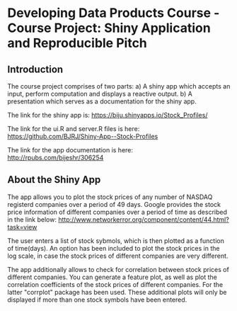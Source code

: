 Developing Data Products Course - Course Project: Shiny Application and Reproducible Pitch
========================================================


Introduction
-------------

The course project comprises of two parts: a) A shiny app which accepts an input, perform computation and displays a reactive output. b) A presentation which serves as a documentation for the shiny app.

The link for the shiny app is:
https://biju.shinyapps.io/Stock_Profiles/

The link for the ui.R and server.R files is here: 
https://github.com/BJRJ/Shiny-App--Stock-Profiles

The link for the app documentation is here:
http://rpubs.com/bijeshr/306254

About the Shiny App
-------------

The app allows you to plot the stock prices of any number of NASDAQ registerd companies over a period of 49 days. Google provides the stock price information of different companies over a period of time as described in the link below: http://www.networkerror.org/component/content/44.html?task=view

The user enters a list of stock sybmols, which is then plotted as a function of time(days). An option has been included to plot the stock prices in the log scale, in case the stock prices of different companies are very different.

The app additionally allows to check for correlation between stock prices of different companies. You can generate a feature plot, as well as plot the correlation coefficients of the stock prices of different companies. For the latter "corrplot" package has been used. These additional plots will only be displayed if more than one stock symbols have been entered.

